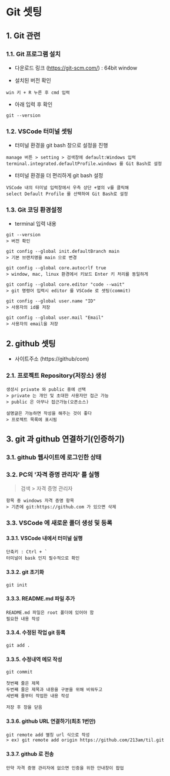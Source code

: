 # Git 셋팅

## 1. Git 관련

### 1.1. Git 프로그램 설치

- 다운로드 링크 (https://git-scm.com/) : 64bit window

- 설치된 버전 확인

```
win 키 + R 누른 후 cmd 입력
```

- 아래 입력 후 확인

```
git --version
```

### 1.2. VSCode 터미널 셋팅

- 터미널 환경을 git bash 창으로 설정을 진행

```
manage 버튼 > setting > 검색창에 default:Windows 입력
terminal.integrated.defaultProfile.windows 를 Git Bash로 설정
```

- 터미널 환경을 더 편리하게 git bash 설정

```
VSCode 내의 터미널 입력창에서 우측 상단 +옆의 v를 클릭해
select Default Profile 를 선택하여 Git Bash로 설정
```

### 1.3. Git 코딩 환경설정

- terminal 입력 내용

```
git --version
> 버전 확인

git config --global init.defaultBranch main
> 기본 브랜치명을 main 으로 변경

git config --global core.autocrlf true
> window, mac, linux 환경에서 키보드 Enter 키 처리를 동일하게

git config --global core.editor "code --wait"
> git 명령어 입력시 editor 를 VSCode 로 셋팅(commit)

git config --global user.name "ID"
> 사용자의 id를 저장

git config --global user.mail "Email"
> 사용자의 email을 저장
```

## 2. github 셋팅

- 사이트주소 (https://github/com)

### 2.1. 프로젝트 Repository(저장소) 생성

```
생성시 private 와 public 중에 선택
> private 는 개인 및 초대한 사용자만 접근 가능
> public 은 아무나 접근가능(오픈소스)

설명글은 가능하면 작성을 해주는 것이 좋다
> 프로젝트 목록에 표시됨
```

## 3. git 과 github 연결하기(인증하기)

### 3.1. github 웹사이트에 로그인한 상태

### 3.2. PC의 '자격 증명 관리자' 를 실행

> 검색 > 자격 증명 관리자

```
항목 중 windows 자격 증명 항목
> 기존에 git:https://github.com 가 있으면 삭제
```

### 3.3. VSCode 에 새로운 폴더 생성 및 등록

#### 3.3.1. VSCode 내에서 터미널 실행

```
단축키 : Ctrl + `
터미널이 bask 인지 필수적으로 확인
```

#### 3.3.2. git 초기화

```
git init
```

#### 3.3.3. README.md 파일 추가

```
README.md 파일은 root 폴더에 있어야 함
필요한 내용 작성
```

#### 3.3.4. 수정된 작업 git 등록

```
git add .
```

#### 3.3.5. 수정내역 메모 작성

```
git commit

첫번째 줄은 제목
두번째 줄은 제목과 내용을 구분을 위해 비워두고
세번째 줄부터 작업한 내용 작성

저장 후 창을 닫음
```

#### 3.3.6. github URL 연결하기(최초 1번만)

```
git remote add 별칭 url 식으로 작성
> ex) git remote add origin https://github.com/213am/til.git
```

#### 3.3.7. github 로 전송

```
만약 자격 증명 관리자에 없으면 인증을 위한 안내창이 팝업
```
